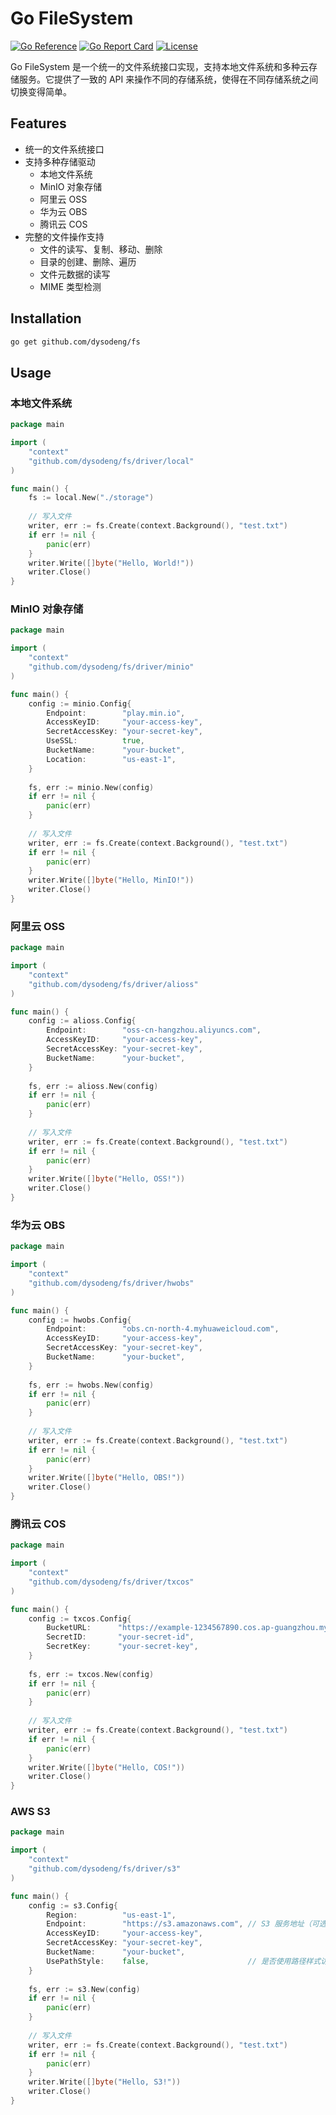 # Go FileSystem

[![Go Reference](https://pkg.go.dev/badge/github.com/dysodeng/fs.svg)](https://pkg.go.dev/github.com/dysodeng/fs)
[![Go Report Card](https://goreportcard.com/badge/github.com/dysodeng/fs)](https://goreportcard.com/report/github.com/dysodeng/fs)
[![License](https://img.shields.io/github/license/dysodeng/fs.svg)](https://github.com/dysodeng/fs/blob/main/LICENSE)

Go FileSystem 是一个统一的文件系统接口实现，支持本地文件系统和多种云存储服务。它提供了一致的 API 来操作不同的存储系统，使得在不同存储系统之间切换变得简单。

## Features

- 统一的文件系统接口
- 支持多种存储驱动
  - 本地文件系统
  - MinIO 对象存储
  - 阿里云 OSS
  - 华为云 OBS
  - 腾讯云 COS
- 完整的文件操作支持
  - 文件的读写、复制、移动、删除
  - 目录的创建、删除、遍历
  - 文件元数据的读写
  - MIME 类型检测

## Installation

```bash
go get github.com/dysodeng/fs
```

## Usage
### 本地文件系统
```go
package main

import (
    "context"
    "github.com/dysodeng/fs/driver/local"
)

func main() {
    fs := local.New("./storage")
    
    // 写入文件
    writer, err := fs.Create(context.Background(), "test.txt")
    if err != nil {
        panic(err)
    }
    writer.Write([]byte("Hello, World!"))
    writer.Close()
}
```
### MinIO 对象存储
```go
package main

import (
    "context"
    "github.com/dysodeng/fs/driver/minio"
)

func main() {
    config := minio.Config{
        Endpoint:        "play.min.io",
        AccessKeyID:     "your-access-key",
        SecretAccessKey: "your-secret-key",
        UseSSL:          true,
        BucketName:      "your-bucket",
        Location:        "us-east-1",
    }
	
    fs, err := minio.New(config)
    if err != nil {
        panic(err)
    }
    
    // 写入文件
    writer, err := fs.Create(context.Background(), "test.txt")
    if err != nil {
        panic(err)
    }
    writer.Write([]byte("Hello, MinIO!"))
    writer.Close()
}
```

### 阿里云 OSS
```go
package main

import (
    "context"
    "github.com/dysodeng/fs/driver/alioss"
)

func main() {
    config := alioss.Config{
        Endpoint:        "oss-cn-hangzhou.aliyuncs.com",
        AccessKeyID:     "your-access-key",
        SecretAccessKey: "your-secret-key",
        BucketName:      "your-bucket",
    }
	
    fs, err := alioss.New(config)
    if err != nil {
        panic(err)
    }
    
    // 写入文件
    writer, err := fs.Create(context.Background(), "test.txt")
    if err != nil {
        panic(err)
    }
    writer.Write([]byte("Hello, OSS!"))
    writer.Close()
}
```

### 华为云 OBS
```go
package main

import (
    "context"
    "github.com/dysodeng/fs/driver/hwobs"
)

func main() {
    config := hwobs.Config{
        Endpoint:        "obs.cn-north-4.myhuaweicloud.com",
        AccessKeyID:     "your-access-key",
        SecretAccessKey: "your-secret-key",
        BucketName:      "your-bucket",
    }
	
    fs, err := hwobs.New(config)
    if err != nil {
        panic(err)
    }
    
    // 写入文件
    writer, err := fs.Create(context.Background(), "test.txt")
    if err != nil {
        panic(err)
    }
    writer.Write([]byte("Hello, OBS!"))
    writer.Close()
}
```

### 腾讯云 COS
```go
package main

import (
    "context"
    "github.com/dysodeng/fs/driver/txcos"
)

func main() {
    config := txcos.Config{
        BucketURL:      "https://example-1234567890.cos.ap-guangzhou.myqcloud.com",
        SecretID:       "your-secret-id",
        SecretKey:      "your-secret-key",
    }
	
    fs, err := txcos.New(config)
    if err != nil {
        panic(err)
    }
    
    // 写入文件
    writer, err := fs.Create(context.Background(), "test.txt")
    if err != nil {
        panic(err)
    }
    writer.Write([]byte("Hello, COS!"))
    writer.Close()
}
```

### AWS S3
```go
package main

import (
    "context"
    "github.com/dysodeng/fs/driver/s3"
)

func main() {
    config := s3.Config{
        Region:          "us-east-1",
        Endpoint:        "https://s3.amazonaws.com", // S3 服务地址（可选，用于兼容其他 S3 协议的存储服务）
        AccessKeyID:     "your-access-key",
        SecretAccessKey: "your-secret-key",
        BucketName:      "your-bucket",
        UsePathStyle:    false,                      // 是否使用路径样式访问
    }
    
    fs, err := s3.New(config)
    if err != nil {
        panic(err)
    }
    
    // 写入文件
    writer, err := fs.Create(context.Background(), "test.txt")
    if err != nil {
        panic(err)
    }
    writer.Write([]byte("Hello, S3!"))
    writer.Close()
}